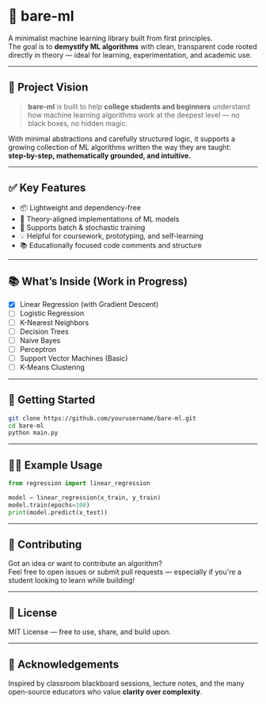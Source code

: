 # 🧠 bare-ml

A minimalist machine learning library built from first principles.  
The goal is to **demystify ML algorithms** with clean, transparent code rooted directly in theory — ideal for learning, experimentation, and academic use.

---

## 🎯 Project Vision

> **bare-ml** is built to help **college students and beginners** understand how machine learning algorithms work at the deepest level — no black boxes, no hidden magic.

With minimal abstractions and carefully structured logic, it supports a growing collection of ML algorithms written the way they are taught:  
**step-by-step, mathematically grounded, and intuitive.**

---

## ✅ Key Features

- 📦 Lightweight and dependency-free  
- 📘 Theory-aligned implementations of ML models  
- 🔁 Supports batch & stochastic training  
- 💡 Helpful for coursework, prototyping, and self-learning  
- 📚 Educationally focused code comments and structure  

---

## 📚 What’s Inside (Work in Progress)

- [x] Linear Regression (with Gradient Descent)  
- [ ] Logistic Regression  
- [ ] K-Nearest Neighbors  
- [ ] Decision Trees  
- [ ] Naive Bayes  
- [ ] Perceptron  
- [ ] Support Vector Machines (Basic)  
- [ ] K-Means Clustering  

---

## 🚀 Getting Started

```bash
git clone https://github.com/yourusername/bare-ml.git
cd bare-ml
python main.py
```

---

## 🧑‍💻 Example Usage

```python
from regression import linear_regression

model = linear_regression(x_train, y_train)
model.train(epochs=100)
print(model.predict(x_test))
```

---

## 🤝 Contributing

Got an idea or want to contribute an algorithm?  
Feel free to open issues or submit pull requests — especially if you're a student looking to learn while building!

---

## 📜 License

MIT License — free to use, share, and build upon.

---

## 🙏 Acknowledgements

Inspired by classroom blackboard sessions, lecture notes, and the many open-source educators who value **clarity over complexity**.
